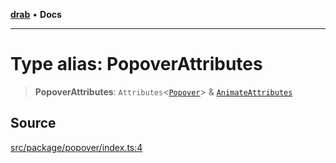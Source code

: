 [**drab**](/docs/README.md) • **Docs**

---

# Type alias: PopoverAttributes

> **PopoverAttributes**: `Attributes`\<[`Popover`](/docs/classes/Popover.md)\> & [`AnimateAttributes`](/docs/type-aliases/AnimateAttributes.md)

## Source

[src/package/popover/index.ts:4](https://github.com/rossrobino/components/blob/7c5ef9c5560075bcaf1de43f0d5a025a6ebd2ca0/src/package/popover/index.ts#L4)
